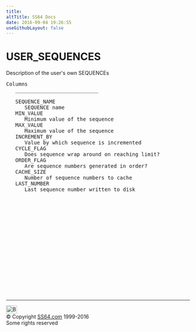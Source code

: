 ```yaml
---
title:
altTitle: SS64 Docs
date: 2016-09-04 19:26:55
useGithubLayout: false
---
```

<!-- #BeginLibraryItem "/Library/head_orad.lbi" --><!-- #EndLibraryItem --><h1>USER_SEQUENCES </h1><p> Description of the user's own SEQUENCEs </p> 
 
<pre>Columns
   ___________________________
 
   SEQUENCE_NAME
      SEQUENCE name
   MIN_VALUE
      Minimum value of the sequence
   MAX_VALUE
      Maximum value of the sequence
   INCREMENT_BY
      Value by which sequence is incremented
   CYCLE_FLAG
      Does sequence wrap around on reaching limit?
   ORDER_FLAG
      Are sequence numbers generated in order?
   CACHE_SIZE
      Number of sequence numbers to cache
   LAST_NUMBER
      Last sequence number written to disk

</pre><!-- #BeginLibraryItem "/Library/foot_orad.lbi" --><p>
<!-- oracle-footer -->
<ins class="adsbygoogle" style="display:inline-block;width:300px;height:250px" data-ad-client="ca-pub-6140977852749469" data-ad-slot="4275490898"></ins>
<script>
(adsbygoogle = window.adsbygoogle || []).push({});
</script></p>
<hr>
<div id="bl" class="footer"><a href="USER_SEQUENCES.html#"><img src="../images/top.png" width="30" height="22" alt="Back to the Top"></a></div>
<div id="br" class="footer, tagline">© Copyright <a href="../index.html">SS64.com</a> 1999-2016<br>
Some rights reserved</div>
<!-- #EndLibraryItem -->

